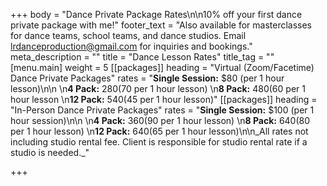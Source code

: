 +++
body = "Dance Private Package Rates\n\n10% off your first dance private package with me!"
footer_text = "Also available for masterclasses for dance teams, school teams, and dance studios. Email lrdanceproduction@gmail.com for inquiries and bookings."
meta_description = ""
title = "Dance Lesson Rates"
title_tag = ""
[menu.main]
weight = 5
[[packages]]
heading = "Virtual (Zoom/Facetime) Dance Private Packages"
rates = "**Single Session:** $80 (per 1 hour lesson)\n\n  \n**4 Pack:** $280 ($70 per 1 hour lesson)  \n**8 Pack:** $480 ($60 per 1 hour lesson  \n**12 Pack:** $540 ($45 per 1 hour lesson)"
[[packages]]
heading = "In-Person Dance Private Packages"
rates = "**Single Session:** $100 (per 1 hour session)\n\n  \n**4 Pack:** $360 ($90 per 1 hour lesson)  \n**8 Pack:** $640 ($80 per 1 hour lesson)  \n**12 Pack:** $640 ($65 per 1 hour lesson)\n\n_All rates not including studio rental fee. Client is responsible for studio rental rate if a studio is needed._"

+++
